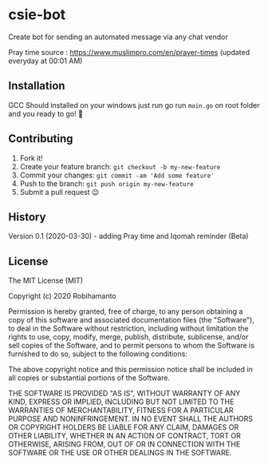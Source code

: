 # csie-bot
Create bot for sending an automated message via any chat vendor

Pray time source : https://www.muslimpro.com/en/prayer-times (updated everyday at 00:01 AM)

## Installation
 
GCC Should installed on your windows
just run go run `main.go` on root folder
and you ready to go! 🥰
 
## Contributing
 
1. Fork it!
2. Create your feature branch: `git checkout -b my-new-feature`
3. Commit your changes: `git commit -am 'Add some feature'`
4. Push to the branch: `git push origin my-new-feature`
5. Submit a pull request 😉
 
## History
 
Version 0.1 (2020-03-30) - adding Pray time and Iqomah reminder (Beta)
 
## License
 
The MIT License (MIT)

Copyright (c) 2020 Robihamanto

Permission is hereby granted, free of charge, to any person obtaining a copy of this software and associated documentation files (the "Software"), to deal in the Software without restriction, including without limitation the rights to use, copy, modify, merge, publish, distribute, sublicense, and/or sell copies of the Software, and to permit persons to whom the Software is furnished to do so, subject to the following conditions:

The above copyright notice and this permission notice shall be included in all copies or substantial portions of the Software.

THE SOFTWARE IS PROVIDED "AS IS", WITHOUT WARRANTY OF ANY KIND, EXPRESS OR IMPLIED, INCLUDING BUT NOT LIMITED TO THE WARRANTIES OF MERCHANTABILITY, FITNESS FOR A PARTICULAR PURPOSE AND NONINFRINGEMENT. IN NO EVENT SHALL THE AUTHORS OR COPYRIGHT HOLDERS BE LIABLE FOR ANY CLAIM, DAMAGES OR OTHER LIABILITY, WHETHER IN AN ACTION OF CONTRACT, TORT OR OTHERWISE, ARISING FROM, OUT OF OR IN CONNECTION WITH THE SOFTWARE OR THE USE OR OTHER DEALINGS IN THE SOFTWARE.
